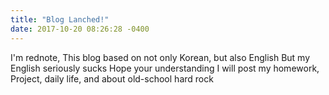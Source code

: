 ```yaml
---
title: "Blog Lanched!"
date: 2017-10-20 08:26:28 -0400
---
```

I'm rednote, This blog based on not only Korean, but also English
But my English seriously sucks
Hope your understanding
I will post my homework, Project, daily life, and about old-school hard rock
